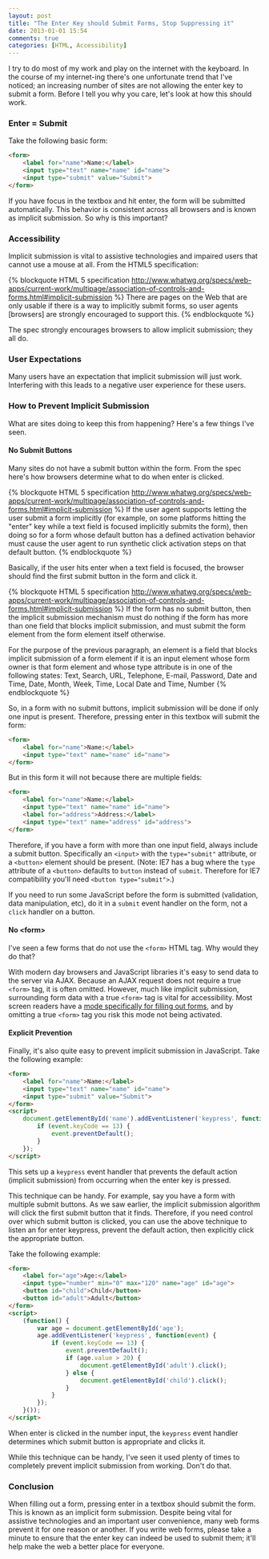 ```yaml
---
layout: post
title: "The Enter Key should Submit Forms, Stop Suppressing it"
date: 2013-01-01 15:54
comments: true
categories: [HTML, Accessibility]
---
```

I try to do most of my work and play on the internet with the keyboard.  In the course of my internet-ing there's one unfortunate trend that I've noticed; an increasing number of sites are not allowing the enter key to submit a form.  Before I tell you why you care, let's look at how this should work.

<!--more-->

### Enter = Submit

Take the following basic form:

``` html
<form>
    <label for="name">Name:</label>
    <input type="text" name="name" id="name">
    <input type="submit" value="Submit">
</form>
```

If you have focus in the textbox and hit enter, the form will be submitted automatically.  This behavior is consistent across all browsers and is known as implicit submission.  So why is this important?

### Accessibility

Implicit submission is vital to assistive technologies and impaired users that cannot use a mouse at all.  From the HTML5 specification:

{% blockquote HTML 5 specification http://www.whatwg.org/specs/web-apps/current-work/multipage/association-of-controls-and-forms.html#implicit-submission %}
There are pages on the Web that are only usable if there is a way to implicitly submit forms, so user agents [browsers] are strongly encouraged to support this.
{% endblockquote %}

The spec strongly encourages browsers to allow implicit submission; they all do.

### User Expectations

Many users have an expectation that implicit submission will just work.  Interfering with this leads to a negative user experience for these users.

### How to Prevent Implicit Submission

What are sites doing to keep this from happening?  Here's a few things I've seen.

#### No Submit Buttons

Many sites do not have a submit button within the form.  From the spec here's how browsers determine what to do when enter is clicked.

{% blockquote HTML 5 specification http://www.whatwg.org/specs/web-apps/current-work/multipage/association-of-controls-and-forms.html#implicit-submission %}
If the user agent supports letting the user submit a form implicitly (for example, on some platforms hitting the "enter" key while a text field is focused implicitly submits the form), then doing so for a form whose default button has a defined activation behavior must cause the user agent to run synthetic click activation steps on that default button.
{% endblockquote %}

Basically, if the user hits enter when a text field is focused, the browser should find the first submit button in the form and click it.

{% blockquote HTML 5 specification http://www.whatwg.org/specs/web-apps/current-work/multipage/association-of-controls-and-forms.html#implicit-submission %}
If the form has no submit button, then the implicit submission mechanism must do nothing if the form has more than one field that blocks implicit submission, and must submit the form element from the form element itself otherwise.

For the purpose of the previous paragraph, an element is a field that blocks implicit submission of a form element if it is an input element whose form owner is that form element and whose type attribute is in one of the following states: Text, Search, URL, Telephone, E-mail, Password, Date and Time, Date, Month, Week, Time, Local Date and Time, Number
{% endblockquote %}

So, in a form with no submit buttons, implicit submission will be done if only one input is present.  Therefore, pressing enter in this textbox will submit the form:

``` html
<form>
    <label for="name">Name:</label>
    <input type="text" name="name" id="name">
</form>
```

But in this form it will not because there are multiple fields:

``` html
<form>
    <label for="name">Name:</label>
    <input type="text" name="name" id="name">
    <label for="address">Address:</label>
    <input type="text" name="address" id="address">
</form>
```

Therefore, if you have a form with more than one input field, always include a submit button.  Specifically an `<input>` with the `type="submit"` attribute, or a `<button>` element should be present.  (Note: IE7 has a bug where the `type` attribute of a `<button>` defaults to `button` instead of `submit`.  Therefore for IE7 compatibility you'll need `<button type="submit">`.)

If you need to run some JavaScript before the form is submitted (validation, data manipulation, etc), do it in a `submit` event handler on the form, not a `click` handler on a button.

#### No &lt;form&gt;

I've seen a few forms that do not use the `<form>` HTML tag.  Why would they do that?

With modern day browsers and JavaScript libraries it's easy to send data to the server via AJAX.  Because an AJAX request does not require a true `<form>` tag, it is often omitted.  However, much like implicit submission, surrounding form data with a true `<form>` tag is vital for accessibility.  Most screen readers have a [mode specifically for filling out forms](http://www.htctu.fhda.edu/trainings/manuals/tutorials/readweb/forms.htm), and by omitting a true `<form>` tag you risk this mode not being activated.

#### Explicit Prevention

Finally, it's also quite easy to prevent implicit submission in JavaScript.  Take the following example:

``` html
<form>
    <label for="name">Name:</label>
    <input type="text" name="name" id="name">
    <input type="submit" value="Submit">
</form>
<script>
    document.getElementById('name').addEventListener('keypress', function(event) {
        if (event.keyCode == 13) {
            event.preventDefault();
        }
    });
</script>
```

This sets up a `keypress` event handler that prevents the default action (implicit submission) from occurring when the enter key is pressed.

This technique can be handy.  For example, say you have a form with multiple submit buttons.  As we saw earlier, the implicit submission algorithm will click the first submit button that it finds.  Therefore, if you need control over which submit button is clicked, you can use the above technique to listen an for enter keypress, prevent the default action, then explicitly click the appropriate button.

Take the following example:

``` html
<form>
    <label for="age">Age:</label>
    <input type="number" min="0" max="120" name="age" id="age">
    <button id="child">Child</button>
    <button id="adult">Adult</button>
</form>
<script>
    (function() {
        var age = document.getElementById('age');
        age.addEventListener('keypress', function(event) {
            if (event.keyCode == 13) {
                event.preventDefault();
                if (age.value > 20) {
                    document.getElementById('adult').click();
                } else {
                    document.getElementById('child').click();
                }
            }
        });
    }());
</script>
```

When enter is clicked in the number input, the `keypress` event handler determines which submit button is appropriate and clicks it.

While this technique can be handy, I've seen it used plenty of times to completely prevent implicit submission from working.  Don't do that.

### Conclusion

When filling out a form, pressing enter in a textbox should submit the form.  This is known as an implicit form submission.  Despite being vital for assistive technologies and an important user convenience, many web forms prevent it for one reason or another.  If you write web forms, please take a minute to ensure that the enter key can indeed be used to submit them; it'll help make the web a better place for everyone.
